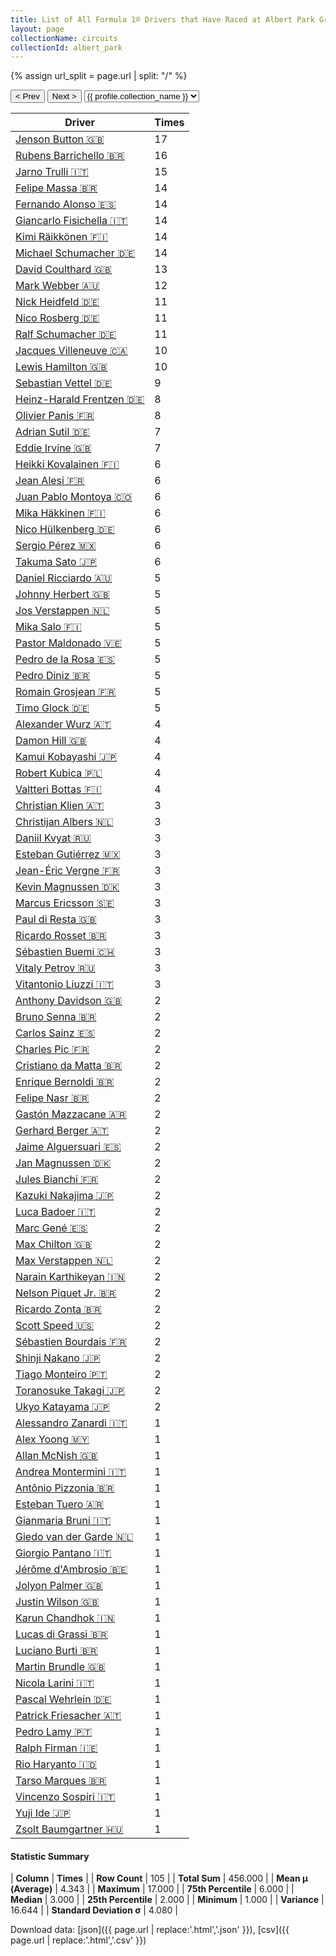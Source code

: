 ```yaml
---
title: List of All Formula 1® Drivers that Have Raced at Albert Park Grand Prix Circuit
layout: page
collectionName: circuits
collectionId: albert_park
---
```


{% assign url_split = page.url | split: "/" %}
<div id="collection-navigation">
<button onclick="selector.options[selector.selectedIndex-1].value && (window.location = selector.options[selector.selectedIndex-1].value);">&lt; Prev</button>
<button onclick="selector.options[selector.selectedIndex+1].value && (window.location = selector.options[selector.selectedIndex+1].value);">Next &gt;</button>
<select id="selector" onchange="this.options[this.selectedIndex].value && (window.location = this.options[this.selectedIndex].value);">
  {% for collectionId in site.data[page.collectionName].refs %}
    {% if collectionId == page.collectionId %}
      {% assign selected = "selected" %}
    {% else %}
      {% assign selected = "" %}
    {% endif %}
    {% assign profile = site.data[page.collectionName][collectionId].profile %}
    <option value="/f1/{{ page.collectionName }}/{{ collectionId }}/{{ url_split[4] }}" {{ selected }}>{{ profile.collection_name }}</option>
  {% endfor %}
</select>
</div>

| Driver | Times |
|--|--|
| [Jenson Button 🇬🇧](/f1/drivers/button) | 17 |
| [Rubens Barrichello 🇧🇷](/f1/drivers/barrichello) | 16 |
| [Jarno Trulli 🇮🇹](/f1/drivers/trulli) | 15 |
| [Felipe Massa 🇧🇷](/f1/drivers/massa) | 14 |
| [Fernando Alonso 🇪🇸](/f1/drivers/alonso) | 14 |
| [Giancarlo Fisichella 🇮🇹](/f1/drivers/fisichella) | 14 |
| [Kimi Räikkönen 🇫🇮](/f1/drivers/raikkonen) | 14 |
| [Michael Schumacher 🇩🇪](/f1/drivers/michael_schumacher) | 14 |
| [David Coulthard 🇬🇧](/f1/drivers/coulthard) | 13 |
| [Mark Webber 🇦🇺](/f1/drivers/webber) | 12 |
| [Nick Heidfeld 🇩🇪](/f1/drivers/heidfeld) | 11 |
| [Nico Rosberg 🇩🇪](/f1/drivers/rosberg) | 11 |
| [Ralf Schumacher 🇩🇪](/f1/drivers/ralf_schumacher) | 11 |
| [Jacques Villeneuve 🇨🇦](/f1/drivers/villeneuve) | 10 |
| [Lewis Hamilton 🇬🇧](/f1/drivers/hamilton) | 10 |
| [Sebastian Vettel 🇩🇪](/f1/drivers/vettel) | 9 |
| [Heinz-Harald Frentzen 🇩🇪](/f1/drivers/frentzen) | 8 |
| [Olivier Panis 🇫🇷](/f1/drivers/panis) | 8 |
| [Adrian Sutil 🇩🇪](/f1/drivers/sutil) | 7 |
| [Eddie Irvine 🇬🇧](/f1/drivers/irvine) | 7 |
| [Heikki Kovalainen 🇫🇮](/f1/drivers/kovalainen) | 6 |
| [Jean Alesi 🇫🇷](/f1/drivers/alesi) | 6 |
| [Juan Pablo Montoya 🇨🇴](/f1/drivers/montoya) | 6 |
| [Mika Häkkinen 🇫🇮](/f1/drivers/hakkinen) | 6 |
| [Nico Hülkenberg 🇩🇪](/f1/drivers/hulkenberg) | 6 |
| [Sergio Pérez 🇲🇽](/f1/drivers/perez) | 6 |
| [Takuma Sato 🇯🇵](/f1/drivers/sato) | 6 |
| [Daniel Ricciardo 🇦🇺](/f1/drivers/ricciardo) | 5 |
| [Johnny Herbert 🇬🇧](/f1/drivers/herbert) | 5 |
| [Jos Verstappen 🇳🇱](/f1/drivers/verstappen) | 5 |
| [Mika Salo 🇫🇮](/f1/drivers/salo) | 5 |
| [Pastor Maldonado 🇻🇪](/f1/drivers/maldonado) | 5 |
| [Pedro de la Rosa 🇪🇸](/f1/drivers/rosa) | 5 |
| [Pedro Diniz 🇧🇷](/f1/drivers/diniz) | 5 |
| [Romain Grosjean 🇫🇷](/f1/drivers/grosjean) | 5 |
| [Timo Glock 🇩🇪](/f1/drivers/glock) | 5 |
| [Alexander Wurz 🇦🇹](/f1/drivers/wurz) | 4 |
| [Damon Hill 🇬🇧](/f1/drivers/damon_hill) | 4 |
| [Kamui Kobayashi 🇯🇵](/f1/drivers/kobayashi) | 4 |
| [Robert Kubica 🇵🇱](/f1/drivers/kubica) | 4 |
| [Valtteri Bottas 🇫🇮](/f1/drivers/bottas) | 4 |
| [Christian Klien 🇦🇹](/f1/drivers/klien) | 3 |
| [Christijan Albers 🇳🇱](/f1/drivers/albers) | 3 |
| [Daniil Kvyat 🇷🇺](/f1/drivers/kvyat) | 3 |
| [Esteban Gutiérrez 🇲🇽](/f1/drivers/gutierrez) | 3 |
| [Jean-Éric Vergne 🇫🇷](/f1/drivers/vergne) | 3 |
| [Kevin Magnussen 🇩🇰](/f1/drivers/kevin_magnussen) | 3 |
| [Marcus Ericsson 🇸🇪](/f1/drivers/ericsson) | 3 |
| [Paul di Resta 🇬🇧](/f1/drivers/resta) | 3 |
| [Ricardo Rosset 🇧🇷](/f1/drivers/rosset) | 3 |
| [Sébastien Buemi 🇨🇭](/f1/drivers/buemi) | 3 |
| [Vitaly Petrov 🇷🇺](/f1/drivers/petrov) | 3 |
| [Vitantonio Liuzzi 🇮🇹](/f1/drivers/liuzzi) | 3 |
| [Anthony Davidson 🇬🇧](/f1/drivers/davidson) | 2 |
| [Bruno Senna 🇧🇷](/f1/drivers/bruno_senna) | 2 |
| [Carlos Sainz 🇪🇸](/f1/drivers/sainz) | 2 |
| [Charles Pic 🇫🇷](/f1/drivers/pic) | 2 |
| [Cristiano da Matta 🇧🇷](/f1/drivers/matta) | 2 |
| [Enrique Bernoldi 🇧🇷](/f1/drivers/bernoldi) | 2 |
| [Felipe Nasr 🇧🇷](/f1/drivers/nasr) | 2 |
| [Gastón Mazzacane 🇦🇷](/f1/drivers/mazzacane) | 2 |
| [Gerhard Berger 🇦🇹](/f1/drivers/berger) | 2 |
| [Jaime Alguersuari 🇪🇸](/f1/drivers/alguersuari) | 2 |
| [Jan Magnussen 🇩🇰](/f1/drivers/magnussen) | 2 |
| [Jules Bianchi 🇫🇷](/f1/drivers/jules_bianchi) | 2 |
| [Kazuki Nakajima 🇯🇵](/f1/drivers/nakajima) | 2 |
| [Luca Badoer 🇮🇹](/f1/drivers/badoer) | 2 |
| [Marc Gené 🇪🇸](/f1/drivers/gene) | 2 |
| [Max Chilton 🇬🇧](/f1/drivers/chilton) | 2 |
| [Max Verstappen 🇳🇱](/f1/drivers/max_verstappen) | 2 |
| [Narain Karthikeyan 🇮🇳](/f1/drivers/karthikeyan) | 2 |
| [Nelson Piquet Jr. 🇧🇷](/f1/drivers/piquet_jr) | 2 |
| [Ricardo Zonta 🇧🇷](/f1/drivers/zonta) | 2 |
| [Scott Speed 🇺🇸](/f1/drivers/speed) | 2 |
| [Sébastien Bourdais 🇫🇷](/f1/drivers/bourdais) | 2 |
| [Shinji Nakano 🇯🇵](/f1/drivers/nakano) | 2 |
| [Tiago Monteiro 🇵🇹](/f1/drivers/monteiro) | 2 |
| [Toranosuke Takagi 🇯🇵](/f1/drivers/takagi) | 2 |
| [Ukyo Katayama 🇯🇵](/f1/drivers/katayama) | 2 |
| [Alessandro Zanardi 🇮🇹](/f1/drivers/zanardi) | 1 |
| [Alex Yoong 🇲🇾](/f1/drivers/yoong) | 1 |
| [Allan McNish 🇬🇧](/f1/drivers/mcnish) | 1 |
| [Andrea Montermini 🇮🇹](/f1/drivers/montermini) | 1 |
| [Antônio Pizzonia 🇧🇷](/f1/drivers/pizzonia) | 1 |
| [Esteban Tuero 🇦🇷](/f1/drivers/tuero) | 1 |
| [Gianmaria Bruni 🇮🇹](/f1/drivers/bruni) | 1 |
| [Giedo van der Garde 🇳🇱](/f1/drivers/garde) | 1 |
| [Giorgio Pantano 🇮🇹](/f1/drivers/pantano) | 1 |
| [Jérôme d'Ambrosio 🇧🇪](/f1/drivers/ambrosio) | 1 |
| [Jolyon Palmer 🇬🇧](/f1/drivers/jolyon_palmer) | 1 |
| [Justin Wilson 🇬🇧](/f1/drivers/wilson) | 1 |
| [Karun Chandhok 🇮🇳](/f1/drivers/chandhok) | 1 |
| [Lucas di Grassi 🇧🇷](/f1/drivers/grassi) | 1 |
| [Luciano Burti 🇧🇷](/f1/drivers/burti) | 1 |
| [Martin Brundle 🇬🇧](/f1/drivers/brundle) | 1 |
| [Nicola Larini 🇮🇹](/f1/drivers/larini) | 1 |
| [Pascal Wehrlein 🇩🇪](/f1/drivers/wehrlein) | 1 |
| [Patrick Friesacher 🇦🇹](/f1/drivers/friesacher) | 1 |
| [Pedro Lamy 🇵🇹](/f1/drivers/lamy) | 1 |
| [Ralph Firman 🇮🇪](/f1/drivers/firman) | 1 |
| [Rio Haryanto 🇮🇩](/f1/drivers/haryanto) | 1 |
| [Tarso Marques 🇧🇷](/f1/drivers/marques) | 1 |
| [Vincenzo Sospiri 🇮🇹](/f1/drivers/sospiri) | 1 |
| [Yuji Ide 🇯🇵](/f1/drivers/ide) | 1 |
| [Zsolt Baumgartner 🇭🇺](/f1/drivers/baumgartner) | 1 |

#### Statistic Summary

| **Column** | **Times** |
| **Row Count** | 105 |
| **Total Sum** | 456.000 |
| **Mean μ (Average)** | 4.343 |
| **Maximum** | 17.000 |
| **75th Percentile** | 6.000 |
| **Median** | 3.000 |
| **25th Percentile** | 2.000 |
| **Minimum** | 1.000 |
| **Variance** | 16.644 |
| **Standard Deviation σ** | 4.080 |

Download data: [json]({{ page.url | replace:'.html','.json' }}), [csv]({{ page.url | replace:'.html','.csv' }})
